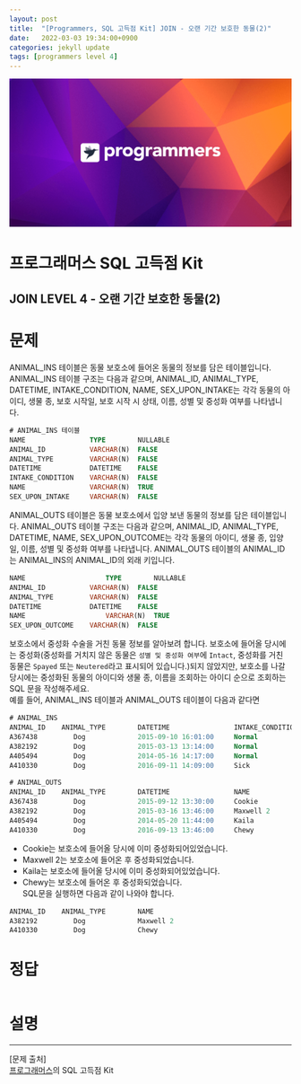 ```yaml
---
layout: post
title:  "[Programmers, SQL 고득점 Kit] JOIN - 오랜 기간 보호한 동물(2)"
date:   2022-03-03 19:34:00+0900
categories: jekyll update
tags: [programmers level 4]
---
```


<p align="center"><img src="/assets/img/blog/정보/프로그래머스.png"></p>

# 프로그래머스 SQL 고득점 Kit
## JOIN LEVEL 4 - 오랜 기간 보호한 동물(2)

# 문제
ANIMAL_INS 테이블은 동물 보호소에 들어온 동물의 정보를 담은 테이블입니다. ANIMAL_INS 테이블 구조는 다음과 같으며, ANIMAL_ID, ANIMAL_TYPE, DATETIME, INTAKE_CONDITION, NAME, SEX_UPON_INTAKE는 각각 동물의 아이디, 생물 종, 보호 시작일, 보호 시작 시 상태, 이름, 성별 및 중성화 여부를 나타냅니다.  

```sql
# ANIMAL_INS 테이블
NAME                TYPE        NULLABLE
ANIMAL_ID           VARCHAR(N)	FALSE
ANIMAL_TYPE         VARCHAR(N)	FALSE
DATETIME            DATETIME	FALSE
INTAKE_CONDITION    VARCHAR(N)	FALSE
NAME                VARCHAR(N)	TRUE
SEX_UPON_INTAKE     VARCHAR(N)	FALSE
```
ANIMAL_OUTS 테이블은 동물 보호소에서 입양 보낸 동물의 정보를 담은 테이블입니다. ANIMAL_OUTS 테이블 구조는 다음과 같으며, ANIMAL_ID, ANIMAL_TYPE, DATETIME, NAME, SEX_UPON_OUTCOME는 각각 동물의 아이디, 생물 종, 입양일, 이름, 성별 및 중성화 여부를 나타냅니다. ANIMAL_OUTS 테이블의 ANIMAL_ID는 ANIMAL_INS의 ANIMAL_ID의 외래 키입니다.  

```sql
NAME	                TYPE	    NULLABLE
ANIMAL_ID	        VARCHAR(N)	FALSE
ANIMAL_TYPE	        VARCHAR(N)	FALSE
DATETIME	        DATETIME	FALSE
NAME	                VARCHAR(N)	TRUE
SEX_UPON_OUTCOME	VARCHAR(N)	FALSE
```
보호소에서 중성화 수술을 거친 동물 정보를 알아보려 합니다. 보호소에 들어올 당시에는 중성화(중성화를 거치지 않은 동물은 `성별 및 중성화 여부`에 `Intact`, 중성화를 거친 동물은 `Spayed` 또는 `Neutered`라고 표시되어 있습니다.)되지 않았지만, 보호소를 나갈 당시에는 중성화된 동물의 아이디와 생물 종, 이름을 조회하는 아이디 순으로 조회하는 SQL 문을 작성해주세요.  
예를 들어, ANIMAL_INS 테이블과 ANIMAL_OUTS 테이블이 다음과 같다면  
```sql
# ANIMAL_INS
ANIMAL_ID	 ANIMAL_TYPE	    DATETIME	            INTAKE_CONDITION	        NAME	    SEX_UPON_INTAKE
A367438	        Dog	            2015-09-10 16:01:00	    Normal	               Cookie	    Spayed Female
A382192	        Dog	            2015-03-13 13:14:00	    Normal	               Maxwell 2    Intact Male
A405494	        Dog	            2014-05-16 14:17:00	    Normal	               Kaila	    Spayed Female
A410330	        Dog	            2016-09-11 14:09:00	    Sick	               Chewy	    Intact Female
```
```sql
# ANIMAL_OUTS
ANIMAL_ID	 ANIMAL_TYPE	    DATETIME	            NAME	        SEX_UPON_OUTCOME
A367438	        Dog	            2015-09-12 13:30:00	    Cookie	        Spayed Female
A382192	        Dog	            2015-03-16 13:46:00	    Maxwell 2	        Neutered Male
A405494	        Dog	            2014-05-20 11:44:00	    Kaila	        Spayed Female
A410330	        Dog	            2016-09-13 13:46:00	    Chewy	        Spayed Female
```
- Cookie는 보호소에 들어올 당시에 이미 중성화되어있었습니다.  
- Maxwell 2는 보호소에 들어온 후 중성화되었습니다.  
- Kaila는 보호소에 들어올 당시에 이미 중성화되어있었습니다.  
- Chewy는 보호소에 들어온 후 중성화되었습니다.  
SQL문을 실행하면 다음과 같이 나와야 합니다.  
```sql
ANIMAL_ID	 ANIMAL_TYPE	    NAME
A382192	        Dog	            Maxwell 2
A410330	        Dog	            Chewy
```

# 정답
```sql

```
  
# 설명


---
[문제 출처]  
[프로그래머스](https://programmers.co.kr/)의 SQL 고득점 Kit  